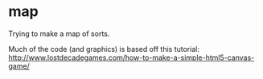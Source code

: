 # map
Trying to make a map of sorts. 

Much of the code (and graphics) is based off this tutorial:
http://www.lostdecadegames.com/how-to-make-a-simple-html5-canvas-game/
